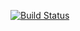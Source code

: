 ﻿[![Build Status](https://dev.azure.com/passless/passless-hal/_apis/build/status/JssDWt.passless-hal?branchName=master)](https://dev.azure.com/passless/passless-hal/_build/latest?definitionId=9&branchName=master)
